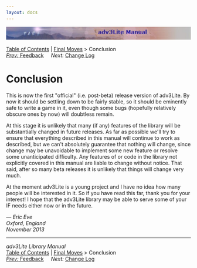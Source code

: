 ```yaml
---
layout: docs
---
```

<div class="topbar">

<img src="topbar.jpg" data-border="0" />

</div>

<div class="nav">

<a href="toc.html" class="nav">Table of Contents</a> \|
<a href="final.html" class="nav">Final Moves</a> \> Conclusion  
<span class="navnp"><a href="feedback.html" class="nav"><em>Prev:</em> Feedback</a>
    *Next:* <a href="changelog.html" class="nav">Change Log</a>
   </span>

</div>



# Conclusion

This is now the first "official" (i.e. post-beta) release version of
adv3Lite. By now it should be settling down to be fairly stable, so it
should be eminently safe to write a game in it, even though some bugs
(hopefully relatively obscure ones by now) will doubtless remain.

At this stage it is unlikely that many (if any) features of the library
will be substantially changed in future releases. As far as possible
we'll try to ensure that everything described in this manual will
continue to work as described, but we can't absolutely guarantee that
nothing will change, since change may be unavoidable to implement some
new feature or resolve some unanticipated difficulty. Any features of or
code in the library not explicitly covered in this manual are liable to
change without notice. That said, after so many beta releases it is
unlikely that things will change very much.

At the moment adv3Lite is a young project and I have no idea how many
people will be interested in it. So if you have read this far, thank you
for your interest! I hope that the adv3Lite library may be able to serve
some of your IF needs either now or in the future.

— *Eric Eve  
Oxford, England  
November 2013*



------------------------------------------------------------------------

<div class="navb">

*adv3Lite Library Manual*  
<a href="toc.html" class="nav">Table of Contents</a> \|
<a href="final.html" class="nav">Final Moves</a> \> Conclusion  
<span class="navnp"><a href="feedback.html" class="nav"><em>Prev:</em> Feedback</a>
    *Next:* <a href="changelog.html" class="nav">Change Log</a>
   </span>

</div>
